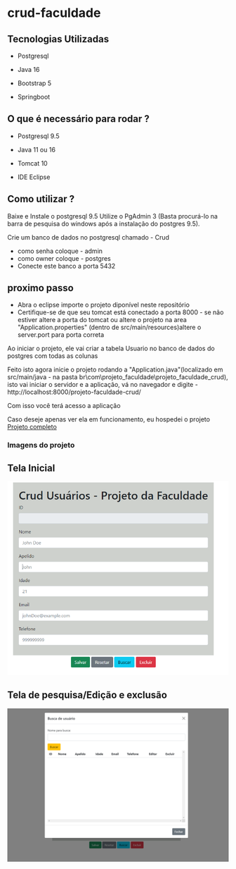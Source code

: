# crud-faculdade

## Tecnologias Utilizadas

* Postgresql

* Java 16

* Bootstrap 5

* Springboot



## O que é necessário para rodar ?

* Postgresql 9.5

* Java 11 ou 16

* Tomcat 10

* IDE Eclipse


## Como utilizar ?

 Baixe e Instale o postgresql 9.5
 Utilize o PgAdmin 3 (Basta procurá-lo na barra de pesquisa do windows após a instalação do postgres 9.5).

Crie um banco de dados no postgresql chamado - Crud 
* como senha coloque - admin
* como owner coloque - postgres
* Conecte este banco a porta 5432

## proximo passo

* Abra o eclipse importe o projeto diponível neste repositório
* Certifique-se de que seu tomcat está conectado a porta 8000 - se não estiver altere a porta do tomcat ou altere o projeto na area "Application.properties" (dentro de src/main/resources)altere o server.port para porta correta

Ao iniciar o projeto, ele vai criar a tabela Usuario no banco de dados do postgres com todas as colunas

Feito isto agora inicie o projeto rodando a "Application.java"(localizado em src/main/java -  na pasta br\com\projeto_faculdade\projeto_faculdade_crud), isto vai iniciar o servidor e a aplicação, vá no navegador e digite - http://localhost:8000/projeto-faculdade-crud/



Com isso você terá acesso a aplicação

 Caso deseje apenas ver ela em funcionamento, eu hospedei o projeto <a href="http://crud-faculdade.herokuapp.com/projeto-faculdade-crud/" target="_blank">Projeto completo</a>


### Imagens do projeto
## Tela Inicial
<img src="https://github.com/PhNathan/crud-faculdade/blob/main/ProjetoFinal_top_prog.PNG">

## Tela de pesquisa/Edição e exclusão

<img src="https://github.com/PhNathan/crud-faculdade/blob/main/img2.PNG">
